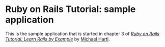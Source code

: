 # Ruby on Rails Tutorial: sample application

This is the sample application that is started in chapter 3 of [*Ruby on Rails Tutorial: Learn Rails by Example*](http://railstutorial.org/)
by [Michael Hartl](http://michaelhartl.com/).
